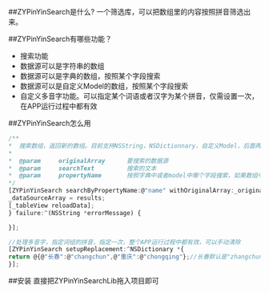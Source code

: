 ##ZYPinYinSearch是什么?
一个筛选库，可以把数组里的内容按照拼音筛选出来。

##ZYPinYinSearch有哪些功能？

* 搜索功能
*  数据源可以是字符串的数组
*  数据源可以是字典的数组，按照某个字段搜索
*  数据源可以是自定义Model的数组，按照某个字段搜索
* 自定义多音字功能。可以指定某个词语或者汉字为某个拼音，仅需设置一次，在APP运行过程中都有效

##ZYPinYinSearch怎么用
```javascript
/**
*  搜索数组，返回新的数组。目前支持NSString，NSDictionnary，自定义Model，后面两个可以指定按照哪个字段搜索
*
*  @param     originalArray      要搜索的数据源
*  @param     searchText         搜索的文本
*  @param     propertyName       按照字典中或者model中哪个字段搜索，如果数组中存的是NSString，则传@""即可
*/
[ZYPinYinSearch searchByPropertyName:@"name" withOriginalArray:_originalArray searchText:searchBar.text success:^(NSArray *results) {
_dataSourceArray = results;
[_tableView reloadData];
} failure:^(NSString *errorMessage) {

}];
```
```javascript
//处理多音字，指定词组的拼音，指定一次，整个APP运行过程中都有效，可以手动清除
[ZYPinYinSearch setupReplacement:^NSDictionary *{
return @{@"长春":@"changchun",@"重庆":@"chongqing"};//长春默认是"zhangchun"，所以咱们这里可以特殊设置成"changchun"
}];
```
##安装
直接把ZYPinYinSearchLib拖入项目即可

